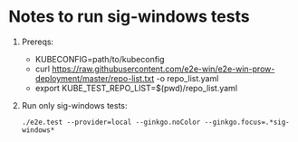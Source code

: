 # Notes to run sig-windows tests

1. Prereqs:
    * KUBECONFIG=path/to/kubeconfig
    * curl https://raw.githubusercontent.com/e2e-win/e2e-win-prow-deployment/master/repo-list.txt -o repo_list.yaml
    * export KUBE_TEST_REPO_LIST=$(pwd)/repo_list.yaml

1. Run only sig-windows tests:

    ```./e2e.test --provider=local --ginkgo.noColor --ginkgo.focus=.*sig-windows*```
